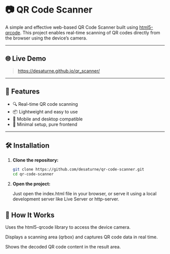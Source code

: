 # 📷 QR Code Scanner

A simple and effective web-based QR Code Scanner built using [html5-qrcode](https://github.com/mebjas/html5-qrcode). This project enables real-time scanning of QR codes directly from the browser using the device’s camera.

---

## 🌐 Live Demo

> https://desaturne.github.io/qr_scanner/

---

## 🚀 Features

- 🔍 Real-time QR code scanning
- 📦 Lightweight and easy to use
- 📱 Mobile and desktop compatible
- 🎯 Minimal setup, pure frontend

---

## 🛠️ Installation

1. **Clone the repository:**

   ```bash
   git clone https://github.com/desaturne/qr-code-scanner.git
   cd qr-code-scanner

2. **Open the project:**

    Just open the index.html file in your browser, or serve it using a local development server like Live Server or http-server.

## 🧠 How It Works

Uses the html5-qrcode library to access the device camera.

Displays a scanning area (qrbox) and captures QR code data in real time.

Shows the decoded QR code content in the result area.